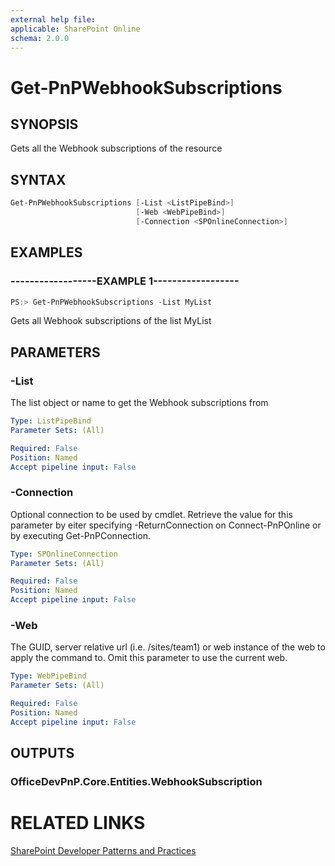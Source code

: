 ```yaml
---
external help file:
applicable: SharePoint Online
schema: 2.0.0
---
```

# Get-PnPWebhookSubscriptions

## SYNOPSIS
Gets all the Webhook subscriptions of the resource

## SYNTAX 

```powershell
Get-PnPWebhookSubscriptions [-List <ListPipeBind>]
                            [-Web <WebPipeBind>]
                            [-Connection <SPOnlineConnection>]
```

## EXAMPLES

### ------------------EXAMPLE 1------------------
```powershell
PS:> Get-PnPWebhookSubscriptions -List MyList
```

Gets all Webhook subscriptions of the list MyList

## PARAMETERS

### -List
The list object or name to get the Webhook subscriptions from

```yaml
Type: ListPipeBind
Parameter Sets: (All)

Required: False
Position: Named
Accept pipeline input: False
```

### -Connection
Optional connection to be used by cmdlet. Retrieve the value for this parameter by eiter specifying -ReturnConnection on Connect-PnPOnline or by executing Get-PnPConnection.

```yaml
Type: SPOnlineConnection
Parameter Sets: (All)

Required: False
Position: Named
Accept pipeline input: False
```

### -Web
The GUID, server relative url (i.e. /sites/team1) or web instance of the web to apply the command to. Omit this parameter to use the current web.

```yaml
Type: WebPipeBind
Parameter Sets: (All)

Required: False
Position: Named
Accept pipeline input: False
```

## OUTPUTS

### OfficeDevPnP.Core.Entities.WebhookSubscription

# RELATED LINKS

[SharePoint Developer Patterns and Practices](http://aka.ms/sppnp)